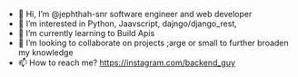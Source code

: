 - 👋 Hi, I’m @jephthah-snr software engineer and web developer
- 👀 I’m interested in Python, Jaavscript, dajngo/django_rest, 
- 🌱 I’m currently learning to Build Apis
- 💞️ I’m looking to collaborate on projects ;arge or small to further broaden my knowledge
- 📫 How to reach me? https://instagram.com/backend_guy

<!---
jephthah-snr/jephthah-snr is a ✨ special ✨ repository because its `README.md` (this file) appears on your GitHub profile.
You can click the Preview link to take a look at your changes.
--->
